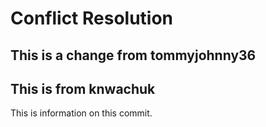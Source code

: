 # Conflict Resolution 

## This is a change from tommyjohnny36

## This is from knwachuk
This is information on this commit.
